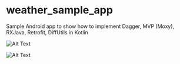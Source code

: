 # weather_sample_app

Sample Android app to show how to implement Dagger, MVP (Moxy), RXJava, Retrofit, DiffUtils in Kotlin

![Alt Text](https://github.com/nurjan84/weather_sample_app/blob/master/ezgif.com-video-to-gif%20(1).gif)

![Alt Text](https://media.giphy.com/media/vFKqnCdLPNOKc/giphy.gif)

